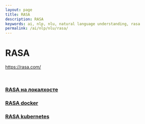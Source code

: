 ```yaml
---
layout: page
title: RASA
description: RASA
keywords: ai, nlp, nlu, natural language understanding, rasa
permalink: /ai/nlp/nlu/rasa/
---
```


# RASA

https://rasa.com/

<br/>

### [RASA на локалхосте](/ai/nlp/nlu/rasa/local/)

### [RASA docker](/ai/nlp/nlu/rasa/docker/)

### [RASA kubernetes](/ai/nlp/nlu/rasa/kubernetes/)
